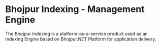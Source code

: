 # Bhojpur Indexing - Management Engine
The Bhojpur Indexing is a platform-as-a-service product used as an Indexing Engine based on Bhojpur.NET Platform for application delivery.
